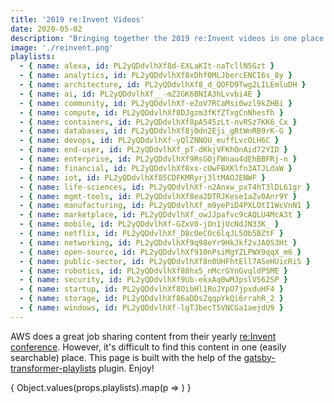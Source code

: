 ```yaml
---
title: '2019 re:Invent Videos'
date: 2020-05-02
description: "Bringing together the 2019 re:Invent videos in one place!"
image: './reinvent.png'
playlists:
  - { name: alexa, id: PL2yQDdvlhXf8d-EXLaKIt-naTcllN5Gzt }
  - { name: analytics, id: PL2yQDdvlhXf8xDhf0MLJbercENCI6s_8y }
  - { name: architecture, id: PL2yQDdvlhXf8_d_QOFD9Twg2LILEmluDH }
  - { name: ai, id: PL2yQDdvlhXf__-mZ2GK6BNIA3hLvvbi4E }
  - { name: community, id: PL2yQDdvlhXf-eZoV7RCaMsi0wzl9kZHBi }
  - { name: compute, id: PL2yQDdvlhXf8DJgzm3fKfZTxgCnNhesfh }
  - { name: containers, id: PL2yQDdvlhXf8pA545zLt-nvRSz7KK6_Cx }
  - { name: databases, id: PL2yQDdvlhXf8j0dn2Eji_gRtWnRB9rK-G }
  - { name: devops, id: PL2yQDdvlhXf-yQlZNNOU_euffLvcOLH6C }
  - { name: end-user, id: PL2yQDdvlhXf_pT-dKkjVFKhOnAid72YID }
  - { name: enterprise, id: PL2yQDdvlhXf9RsGOjFWnau4dEhBBFRj-n }
  - { name: financial, id: PL2yQDdvlhXf8xs-cUwFBXKlfn3ATJLdaW }
  - { name: iot, id: PL2yQDdvlhXf85CDFKMRyrj3ltMAOJENWF }
  - { name: life-sciences, id: PL2yQDdvlhXf-n2Anxw_pxT4hT3lDL61gr }
  - { name: mgmt-tools, id: PL2yQDdvlhXf8ea2DTRJKese1aZv0Anr9Y }
  - { name: manufacturing, id: PL2yQDdvlhXf_m9yePiD4PXLOtI1WcVnN1 }
  - { name: marketplace, id: PL2yQDdvlhXf_owJJpafvc9cAQLU4McA3t }
  - { name: mobile, id: PL2yQDdvlhXf-GZxV0-jOn1jUcNdJN33K_ }
  - { name: netflix, id: PL2yQDdvlhXf_D8cOeCOc6lqJL5Ob5BZtF }
  - { name: networking, id: PL2yQDdvlhXf9q98eYr9HkJkf2vJA0S3Ht }
  - { name: open-source, id: PL2yQDdvlhXf910nPsiMgYZLPWX9qqX_m6 }
  - { name: public-sector, id: PL2yQDdvlhXf8n0UHFhtEll7ASeHUicRiS }
  - { name: robotics, id: PL2yQDdvlhXf88hx5_nMcrGYnGvqldP5ME }
  - { name: security, id: PL2yQDdvlhXf9Ub-ekxAq0wMJpslV562SP }
  - { name: startup, id: PL2yQDdvlhXf8OibHl1RoJYpO7jpxduHF4 }
  - { name: storage, id: PL2yQDdvlhXf86aDDsZqqpYkQi6rrahR_2 }
  - { name: windows, id: PL2yQDdvlhXf-lgTJbecT5VNCGa1aejdU9 }
---
```


AWS does a great job sharing content from their yearly [re:Invent conference](https://reinvent.awsevents.com).  However, it's difficult to find this content in one (easily searchable) place.  This page is built with the help of the [gatsby-transformer-playlists](https://github.com/pofallon/gatsby-transformer-playlists) plugin.  Enjoy!

<div>
  { Object.values(props.playlists).map(p =>
    <ReinventProcessor playlist={p}>
      <Playlist />
    </ReinventProcessor>
  ) }
</div>